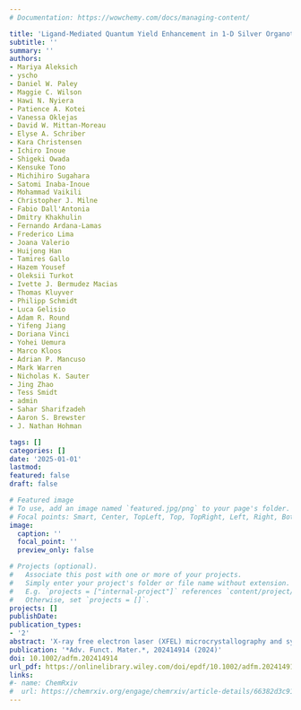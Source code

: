 ```yaml
---
# Documentation: https://wowchemy.com/docs/managing-content/

title: 'Ligand-Mediated Quantum Yield Enhancement in 1-D Silver Organothiolate Metal–Organic Chalcogenolates' 
subtitle: ''
summary: ''
authors:
- Mariya Aleksich
- yscho
- Daniel W. Paley
- Maggie C. Wilson
- Hawi N. Nyiera
- Patience A. Kotei
- Vanessa Oklejas
- David W. Mittan-Moreau
- Elyse A. Schriber
- Kara Christensen
- Ichiro Inoue
- Shigeki Owada
- Kensuke Tono
- Michihiro Sugahara
- Satomi Inaba-Inoue 
- Mohammad Vaikili
- Christopher J. Milne
- Fabio Dall'Antonia
- Dmitry Khakhulin
- Fernando Ardana-Lamas
- Frederico Lima
- Joana Valerio
- Huijong Han
- Tamires Gallo
- Hazem Yousef
- Oleksii Turkot
- Ivette J. Bermudez Macias
- Thomas Kluyver
- Philipp Schmidt
- Luca Gelisio
- Adam R. Round
- Yifeng Jiang
- Doriana Vinci
- Yohei Uemura
- Marco Kloos
- Adrian P. Mancuso
- Mark Warren
- Nicholas K. Sauter
- Jing Zhao
- Tess Smidt
- admin
- Sahar Sharifzadeh
- Aaron S. Brewster
- J. Nathan Hohman

tags: []
categories: []
date: '2025-01-01'
lastmod: 
featured: false
draft: false

# Featured image
# To use, add an image named `featured.jpg/png` to your page's folder.
# Focal points: Smart, Center, TopLeft, Top, TopRight, Left, Right, BottomLeft, Bottom, BottomRight.
image:
  caption: ''
  focal_point: ''
  preview_only: false

# Projects (optional).
#   Associate this post with one or more of your projects.
#   Simply enter your project's folder or file name without extension.
#   E.g. `projects = ["internal-project"]` references `content/project/deep-learning/index.md`.
#   Otherwise, set `projects = []`.
projects: []
publishDate: 
publication_types:
- '2'
abstract: 'X-ray free electron laser (XFEL) microcrystallography and synchrotron single-crystal crystallography are used to evaluate the role of organic substituent position on the optoelectronic properties of metal–organic chalcogenolates (MOChas). MOChas are crystalline 1D and 2D semiconducting hybrid materials that have varying optoelectronic properties depending on composition, topology, and structure. While MOChas have attracted much interest, small crystal sizes impede routine crystal structure determination. A series of constitutional isomers where the aryl thiol is functionalized by either methoxy or methyl ester are solved by small molecule serial femtosecond X-ray crystallography (smSFX) and single crystal rotational crystallography. While all the methoxy examples have a low quantum yield (0-1%), the methyl ester in the ortho position yields a high quantum yield of 22%. The proximity of the oxygen atoms to the silver inorganic core correlates to a considerable enhancement of quantum yield. Four crystal structures are solved at a resolution range of 0.8–1.0 Å revealing a collapse of the 2D topology for functional groups in the 2- and 3- positions, resulting in needle-like crystals. Further analysis using density functional theory (DFT) and many-body perturbation theory (MBPT) enables the exploration of complex excitonic phenomena within easily prepared material systems.'
publication: '*Adv. Funct. Mater.*, 202414914 (2024)'
doi: 10.1002/adfm.202414914
url_pdf: https://onlinelibrary.wiley.com/doi/epdf/10.1002/adfm.202414914
links:
#- name: ChemRxiv
#  url: https://chemrxiv.org/engage/chemrxiv/article-details/66382d3c91aefa6ce1408a72
---
```

